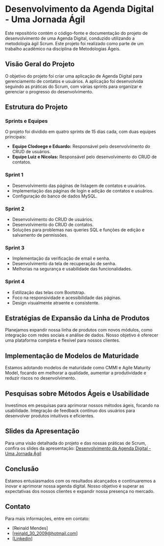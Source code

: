 # Desenvolvimento da Agenda Digital - Uma Jornada Ágil

Este repositório contém o código-fonte e documentação do projeto de desenvolvimento de uma Agenda Digital, conduzido utilizando a metodologia ágil Scrum. Este projeto foi realizado como parte de um trabalho acadêmico na disciplina de Metodologias Ágeis.

## Visão Geral do Projeto

O objetivo do projeto foi criar uma aplicação de Agenda Digital para gerenciamento de contatos e usuários. A aplicação foi desenvolvida seguindo as práticas do Scrum, com várias sprints para organizar e gerenciar o progresso do desenvolvimento.

## Estrutura do Projeto

### Sprints e Equipes

O projeto foi dividido em quatro sprints de 15 dias cada, com duas equipes principais:

- **Equipe Clodoege e Eduardo:** Responsável pelo desenvolvimento do CRUD de usuários.
- **Equipe Luiz e Nicolas:** Responsável pelo desenvolvimento do CRUD de contatos.

### Sprint 1

- Desenvolvimento das páginas de listagem de contatos e usuários.
- Implementação das páginas de login e adição de contatos e usuários.
- Configuração do banco de dados MySQL.

### Sprint 2

- Desenvolvimento do CRUD de usuários.
- Desenvolvimento do CRUD de contatos.
- Soluções para problemas nas queries SQL e funções de edição e salvamento de permissões.

### Sprint 3

- Implementação da verificação de email e senha.
- Desenvolvimento da tela de recuperação de senha.
- Melhorias na segurança e usabilidade das funcionalidades.

### Sprint 4

- Estilização das telas com Bootstrap.
- Foco na responsividade e acessibilidade das páginas.
- Design visualmente atraente e consistente.

## Estratégias de Expansão da Linha de Produtos

Planejamos expandir nossa linha de produtos com novos módulos, como integração com redes sociais e análise de dados. Nosso objetivo é oferecer uma plataforma completa e flexível para nossos clientes.

## Implementação de Modelos de Maturidade

Estamos adotando modelos de maturidade como CMMI e Agile Maturity Model, focando em melhorar a qualidade, aumentar a produtividade e reduzir riscos no desenvolvimento.

## Pesquisas sobre Métodos Ágeis e Usabilidade

Investimos em pesquisas para aprimorar nossos métodos ágeis, focando na usabilidade. Integração de feedback contínuo dos usuários para desenvolver produtos intuitivos e eficientes.

## Slides da Apresentação

Para uma visão detalhada do projeto e das nossas práticas de Scrum, confira os slides da apresentação: [Desenvolvimento da Agenda Digital - Uma Jornada Ágil](https://gamma.app/docs/Desenvolvimento-da-Agenda-Digital-Uma-Jornada-Agil-p046tf2wta1vpc1)

## Conclusão

Estamos entusiasmados com os resultados alcançados e continuaremos a inovar e aprimorar nossa agenda digital. Nosso objetivo é superar as expectativas dos nossos clientes e expandir nossa presença no mercado.

## Contato

Para mais informações, entre em contato:

- [Reinald Mendes]
- [reinald_30_2009@hotmail.com]
- [[Linkedin]](https://www.linkedin.com/in/reinald-mendes-b712b9182/)


